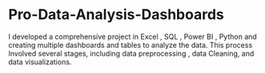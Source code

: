 # Pro-Data-Analysis-Dashboards
I developed a comprehensive project in Excel , SQL , Power BI , Python and creating multiple dashboards and tables to analyze the data. This process Involved several stages, including data preprocessing , data Cleaning, and data visualizations.
